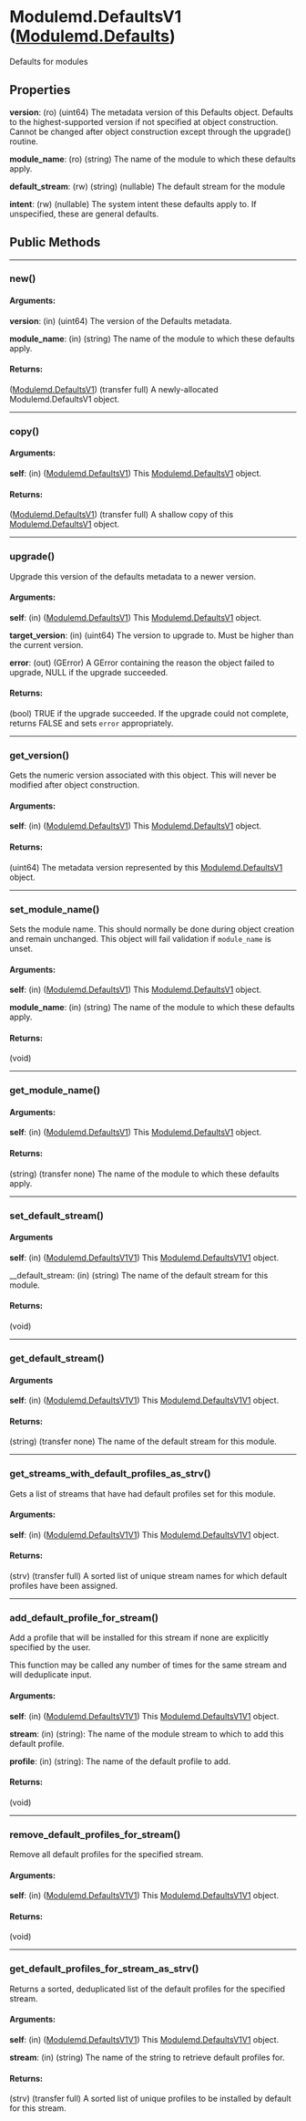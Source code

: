 # Modulemd.DefaultsV1 ([Modulemd.Defaults](Modulemd.Defaults.md))
Defaults for modules

## Properties

__version__: (ro) (uint64) The metadata version of this Defaults object. Defaults to the highest-supported version if not specified at object construction. Cannot be changed after object construction except through the upgrade() routine.

__module_name__: (ro) (string) The name of the module to which these defaults apply.

__default_stream__: (rw) (string) (nullable) The default stream for the module

__intent__: (rw) (nullable) The system intent these defaults apply to. If unspecified, these are general defaults.


## Public Methods

---
### new()

#### Arguments:
__version__: (in) (uint64) The version of the Defaults metadata.

__module_name__: (in) (string) The name of the module to which these defaults apply.

#### Returns:
([Modulemd.DefaultsV1](Modulemd.DefaultsV1.md)) (transfer full) A newly-allocated Modulemd.DefaultsV1 object.

---
### copy()
#### Arguments:
__self__: (in) ([Modulemd.DefaultsV1](Modulemd.DefaultsV1.md)) This [Modulemd.DefaultsV1](Modulemd.DefaultsV1.md) object.

#### Returns:
([Modulemd.DefaultsV1](Modulemd.DefaultsV1.md)) (transfer full) A shallow copy of this [Modulemd.DefaultsV1](Modulemd.DefaultsV1.md) object.

---
### upgrade()
Upgrade this version of the defaults metadata to a newer version.

#### Arguments:
__self__: (in) ([Modulemd.DefaultsV1](Modulemd.DefaultsV1.md)) This [Modulemd.DefaultsV1](Modulemd.DefaultsV1.md) object.

__target_version__: (in) (uint64) The version to upgrade to. Must be higher than the current version.

__error__: (out) (GError) A GError containing the reason the object failed to upgrade, NULL if the upgrade succeeded.


#### Returns:
(bool) TRUE if the upgrade succeeded. If the upgrade could not complete, returns FALSE and sets `error` appropriately.

---
### get_version()
Gets the numeric version associated with this object. This will never be modified after object construction.

#### Arguments:
__self__: (in) ([Modulemd.DefaultsV1](Modulemd.DefaultsV1.md)) This [Modulemd.DefaultsV1](Modulemd.DefaultsV1.md) object.

#### Returns:
(uint64) The metadata version represented by this [Modulemd.DefaultsV1](Modulemd.DefaultsV1.md) object.

---
### set_module_name()
Sets the module name. This should normally be done during object creation and remain unchanged. This object will fail validation if `module_name` is unset.

#### Arguments:
__self__: (in) ([Modulemd.DefaultsV1](Modulemd.DefaultsV1.md)) This [Modulemd.DefaultsV1](Modulemd.DefaultsV1.md) object.

__module_name__: (in) (string) The name of the module to which these defaults apply.

#### Returns:
(void)

---
### get_module_name()
#### Arguments:
__self__: (in) ([Modulemd.DefaultsV1](Modulemd.DefaultsV1.md)) This [Modulemd.DefaultsV1](Modulemd.DefaultsV1.md) object.

#### Returns:
(string) (transfer none) The name of the module to which these defaults apply.

---
### set_default_stream()
#### Arguments
__self__: (in) ([Modulemd.DefaultsV1V1](Modulemd.DefaultsV1V1.md)) This [Modulemd.DefaultsV1V1](Modulemd.DefaultsV1V1.md) object.

__default_stream: (in) (string) The name of the default stream for this module.

#### Returns:
(void)

---
### get_default_stream()
#### Arguments
__self__: (in) ([Modulemd.DefaultsV1V1](Modulemd.DefaultsV1V1.md)) This [Modulemd.DefaultsV1V1](Modulemd.DefaultsV1V1.md) object.

#### Returns:
(string) (transfer none) The name of the default stream for this module.

---
### get_streams_with_default_profiles_as_strv()
Gets a list of streams that have had default profiles set for this module.

#### Arguments:
__self__: (in) ([Modulemd.DefaultsV1V1](Modulemd.DefaultsV1V1.md)) This [Modulemd.DefaultsV1V1](Modulemd.DefaultsV1V1.md) object.

#### Returns:
(strv) (transfer full) A sorted list of unique stream names for which default profiles have been assigned.

---
### add_default_profile_for_stream()
Add a profile that will be installed for this stream if none are explicitly specified by the user.

This function may be called any number of times for the same stream and will deduplicate input.

#### Arguments:
__self__: (in) ([Modulemd.DefaultsV1V1](Modulemd.DefaultsV1V1.md)) This [Modulemd.DefaultsV1V1](Modulemd.DefaultsV1V1.md) object.

__stream__: (in) (string): The name of the module stream to which to add this default profile.

__profile__: (in) (string): The name of the default profile to add.

#### Returns:
(void)

---
### remove_default_profiles_for_stream()
Remove all default profiles for the specified stream.

#### Arguments:
__self__: (in) ([Modulemd.DefaultsV1V1](Modulemd.DefaultsV1V1.md)) This [Modulemd.DefaultsV1V1](Modulemd.DefaultsV1V1.md) object.

#### Returns:
(void)

---
### get_default_profiles_for_stream_as_strv()
Returns a sorted, deduplicated list of the default profiles for the specified stream.

#### Arguments:
__self__: (in) ([Modulemd.DefaultsV1V1](Modulemd.DefaultsV1V1.md)) This [Modulemd.DefaultsV1V1](Modulemd.DefaultsV1V1.md) object.

__stream__: (in) (string) The name of the string to retrieve default profiles for.

#### Returns:
(strv) (transfer full) A sorted list of unique profiles to be installed by default for this stream.
